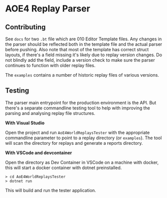 AOE4 Replay Parser
==================


Contributing
------------

See `docs` for two `.bt` file which are 010 Editor Template files. Any changes in the parser should be reflected both in the template file and the actual parser before pushing.
Also note that most of the template has correct struct layouts, if there's a field missing it's likely due to replay version changes. Do not blindly add the field, include a version check to make sure the parser continues to function with older replay files.

The `examples` contains a number of historic replay files of various versions.

Testing
-------

The parser main entrypoint for the production environment is the API. But there's a separate commandline testing tool to help with improving the parsing and analysing replay file structures.

**With Visual Studio**

Open the project and run `AoE4WorldReplaysTester` with the appropriate commandline parameter to point to a replay directory (or `examples`).
The tool will scan the directory for replays and generate a reports directory.

**With VSCode and devcontainer**

Open the directory as Dev Container in VSCode on a machine with docker, this will start a docker container with dotnet preinstalled.
```
> cd AoE4WorldReplaysTester
> dotnet run
```

This will build and run the tester application.

